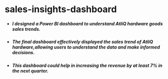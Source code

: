 # sales-insights-dashboard

* ##### I designed a Power BI dashboard to understand AtliQ hardware goods sales trends.
* ##### The final dashboard effectively displayed the sales trend of AtliQ hardware,allowing users to understand the data and make informed decisions.
* ##### This dashboard could help in increasing the revenue by at least 7% in the next quarter.
